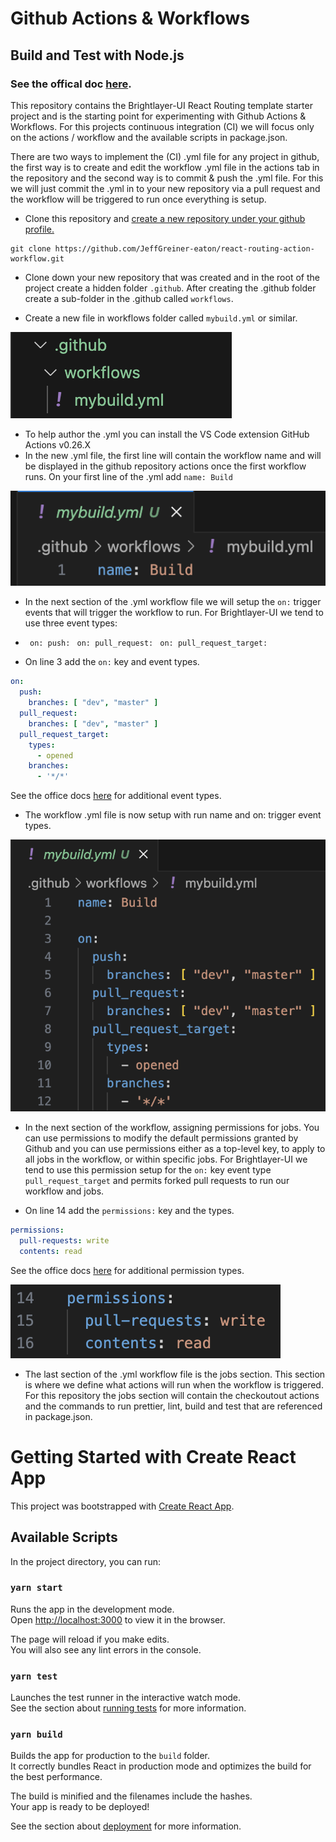 # Github Actions & Workflows
## Build and Test with Node.js
### See the offical doc [here](https://docs.github.com/en/actions/use-cases-and-examples/building-and-testing/building-and-testing-nodejs).

This repository contains the Brightlayer-UI React Routing template starter project and is the starting point for experimenting with Github Actions & Workflows. For this projects continuous integration (CI) we will focus only on the actions / workflow and the available scripts in package.json.

There are two ways to implement the (CI) .yml file for any project in github, the first way is to create and edit the workflow .yml file in the actions tab in the repository and the second way is to commit & push the .yml file. For this we will just commit the .yml in to your new repository via a pull request and the workflow will be triggered to run once everything is setup.

-   Clone this repository and <ins>create a new repository under your github profile.</ins>
```
git clone https://github.com/JeffGreiner-eaton/react-routing-action-workflow.git

```
-   Clone down your new repository that was created and in the root of the project create a hidden folder `.github`. After creating the .github folder create a sub-folder in the .github called `workflows`.

-   Create a new file in workflows folder called `mybuild.yml` or similar.

![github-folder](./images/github-folder.png)

-   To help author the .yml you can install the VS Code extension GitHub Actions v0.26.X
-   In the new .yml file, the first line will contain the workflow name and will be displayed in the github repository actions once the first workflow runs. On your first line of the .yml add ``` name: Build ```

![workflow-name](./images/workflow-name.png)

-   In the next section of the .yml workflow file we will setup the `on:` trigger events that will trigger the workflow to run. For Brightlayer-UI we tend to use three event types:
- ` on: push:` ` on: pull_request:` ` on: pull_request_target:`

-   On line 3 add the `on:` key and event types.
```yaml
on:
  push:
    branches: [ "dev", "master" ]
  pull_request:
    branches: [ "dev", "master" ]
  pull_request_target:
    types:
      - opened
    branches:
      - '*/*'
```

See the office docs [here](https://docs.github.com/en/actions/writing-workflows/workflow-syntax-for-github-actions#on) for additional event types.

-   The workflow .yml file is now setup with run name and on: trigger event types.

![triggers](./images/triggers.png)

-   In the next section of the workflow, assigning permissions for jobs. You can use permissions to modify the default permissions granted by Github and you can use permissions either as a top-level key, to apply to all jobs in the workflow, or within specific jobs. For Brightlayer-UI we tend to use this permission setup for the `on:` key event type `pull_request_target` and permits forked pull requests to run our workflow and jobs.

-   On line 14 add the `permissions:` key and the types.
```yaml
permissions:
  pull-requests: write
  contents: read
```

See the office docs [here](https://docs.github.com/en/actions/writing-workflows/choosing-what-your-workflow-does/assigning-permissions-to-jobs) for additional permission types.

![permissions](./images/permissions.png)

-   The last section of the .yml workflow file is the jobs section. This section is where we define what actions will run when the workflow is triggered. For this repository the jobs section will contain the checkoutout actions and the commands to run prettier, lint, build and test that are referenced in package.json.

# Getting Started with Create React App

This project was bootstrapped with [Create React App](https://github.com/facebook/create-react-app).

## Available Scripts

In the project directory, you can run:

### `yarn start`

Runs the app in the development mode.\
Open [http://localhost:3000](http://localhost:3000) to view it in the browser.

The page will reload if you make edits.\
You will also see any lint errors in the console.

### `yarn test`

Launches the test runner in the interactive watch mode.\
See the section about [running tests](https://facebook.github.io/create-react-app/docs/running-tests) for more information.

### `yarn build`

Builds the app for production to the `build` folder.\
It correctly bundles React in production mode and optimizes the build for the best performance.

The build is minified and the filenames include the hashes.\
Your app is ready to be deployed!

See the section about [deployment](https://facebook.github.io/create-react-app/docs/deployment) for more information.